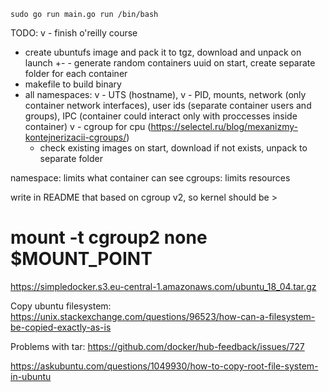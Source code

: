 `sudo go run main.go run /bin/bash`

TODO:
v - finish o'reilly course
- create ubuntufs image and pack it to tgz, download and unpack on launch
+- - generate random containers uuid on start, create separate folder for each container
- makefile to build binary
- all namespaces:
  v - UTS (hostname),
  v - PID,
  mounts,
  network (only container network interfaces),
  user ids (separate container users and groups),
  IPC (container could interact only with proccesses inside container)
v - cgroup for cpu (https://selectel.ru/blog/mexanizmy-kontejnerizacii-cgroups/)
  - check existing images on start, download if not exists, unpack to separate folder

namespace: limits what container can see
cgroups: limits resources

write in README that based on cgroup v2, so kernel should be >

# mount -t cgroup2 none $MOUNT_POINT

https://simpledocker.s3.eu-central-1.amazonaws.com/ubuntu_18_04.tar.gz


Copy ubuntu filesystem:
https://unix.stackexchange.com/questions/96523/how-can-a-filesystem-be-copied-exactly-as-is

Problems with tar:
https://github.com/docker/hub-feedback/issues/727

https://askubuntu.com/questions/1049930/how-to-copy-root-file-system-in-ubuntu
